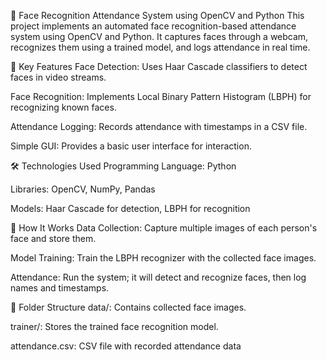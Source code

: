 📸 Face Recognition Attendance System using OpenCV and Python
This project implements an automated face recognition-based attendance system using OpenCV and Python. It captures faces through a webcam, recognizes them using a trained model, and logs attendance in real time.

🧰 Key Features
Face Detection: Uses Haar Cascade classifiers to detect faces in video streams.

Face Recognition: Implements Local Binary Pattern Histogram (LBPH) for recognizing known faces.

Attendance Logging: Records attendance with timestamps in a CSV file.

Simple GUI: Provides a basic user interface for interaction.

🛠️ Technologies Used
Programming Language: Python

Libraries: OpenCV, NumPy, Pandas

Models: Haar Cascade for detection, LBPH for recognition

🚀 How It Works
Data Collection: Capture multiple images of each person's face and store them.

Model Training: Train the LBPH recognizer with the collected face images.

Attendance: Run the system; it will detect and recognize faces, then log names and timestamps.

📂 Folder Structure
data/: Contains collected face images.

trainer/: Stores the trained face recognition model.

attendance.csv: CSV file with recorded attendance data
